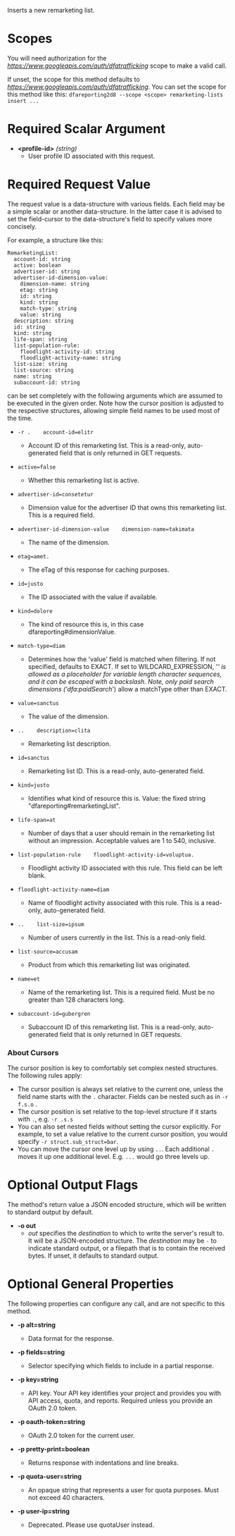 Inserts a new remarketing list.
# Scopes

You will need authorization for the *https://www.googleapis.com/auth/dfatrafficking* scope to make a valid call.

If unset, the scope for this method defaults to *https://www.googleapis.com/auth/dfatrafficking*.
You can set the scope for this method like this: `dfareporting2d8 --scope <scope> remarketing-lists insert ...`
# Required Scalar Argument
* **&lt;profile-id&gt;** *(string)*
    - User profile ID associated with this request.
# Required Request Value

The request value is a data-structure with various fields. Each field may be a simple scalar or another data-structure.
In the latter case it is advised to set the field-cursor to the data-structure's field to specify values more concisely.

For example, a structure like this:
```
RemarketingList:
  account-id: string
  active: boolean
  advertiser-id: string
  advertiser-id-dimension-value:
    dimension-name: string
    etag: string
    id: string
    kind: string
    match-type: string
    value: string
  description: string
  id: string
  kind: string
  life-span: string
  list-population-rule:
    floodlight-activity-id: string
    floodlight-activity-name: string
  list-size: string
  list-source: string
  name: string
  subaccount-id: string

```

can be set completely with the following arguments which are assumed to be executed in the given order. Note how the cursor position is adjusted to the respective structures, allowing simple field names to be used most of the time.

* `-r .    account-id=elitr`
    - Account ID of this remarketing list. This is a read-only, auto-generated field that is only returned in GET requests.
* `active=false`
    - Whether this remarketing list is active.
* `advertiser-id=consetetur`
    - Dimension value for the advertiser ID that owns this remarketing list. This is a required field.
* `advertiser-id-dimension-value    dimension-name=takimata`
    - The name of the dimension.
* `etag=amet.`
    - The eTag of this response for caching purposes.
* `id=justo`
    - The ID associated with the value if available.
* `kind=dolore`
    - The kind of resource this is, in this case dfareporting#dimensionValue.
* `match-type=diam`
    - Determines how the &#39;value&#39; field is matched when filtering. If not specified, defaults to EXACT. If set to WILDCARD_EXPRESSION, &#39;*&#39; is allowed as a placeholder for variable length character sequences, and it can be escaped with a backslash. Note, only paid search dimensions (&#39;dfa:paidSearch*&#39;) allow a matchType other than EXACT.
* `value=sanctus`
    - The value of the dimension.

* `..    description=clita`
    - Remarketing list description.
* `id=sanctus`
    - Remarketing list ID. This is a read-only, auto-generated field.
* `kind=justo`
    - Identifies what kind of resource this is. Value: the fixed string &#34;dfareporting#remarketingList&#34;.
* `life-span=at`
    - Number of days that a user should remain in the remarketing list without an impression. Acceptable values are 1 to 540, inclusive.
* `list-population-rule    floodlight-activity-id=voluptua.`
    - Floodlight activity ID associated with this rule. This field can be left blank.
* `floodlight-activity-name=diam`
    - Name of floodlight activity associated with this rule. This is a read-only, auto-generated field.

* `..    list-size=ipsum`
    - Number of users currently in the list. This is a read-only field.
* `list-source=accusam`
    - Product from which this remarketing list was originated.
* `name=et`
    - Name of the remarketing list. This is a required field. Must be no greater than 128 characters long.
* `subaccount-id=gubergren`
    - Subaccount ID of this remarketing list. This is a read-only, auto-generated field that is only returned in GET requests.


### About Cursors

The cursor position is key to comfortably set complex nested structures. The following rules apply:

* The cursor position is always set relative to the current one, unless the field name starts with the `.` character. Fields can be nested such as in `-r f.s.o` .
* The cursor position is set relative to the top-level structure if it starts with `.`, e.g. `-r .s.s`
* You can also set nested fields without setting the cursor explicitly. For example, to set a value relative to the current cursor position, you would specify `-r struct.sub_struct=bar`.
* You can move the cursor one level up by using `..`. Each additional `.` moves it up one additional level. E.g. `...` would go three levels up.


# Optional Output Flags

The method's return value a JSON encoded structure, which will be written to standard output by default.

* **-o out**
    - *out* specifies the *destination* to which to write the server's result to.
      It will be a JSON-encoded structure.
      The *destination* may be `-` to indicate standard output, or a filepath that is to contain the received bytes.
      If unset, it defaults to standard output.
# Optional General Properties

The following properties can configure any call, and are not specific to this method.

* **-p alt=string**
    - Data format for the response.

* **-p fields=string**
    - Selector specifying which fields to include in a partial response.

* **-p key=string**
    - API key. Your API key identifies your project and provides you with API access, quota, and reports. Required unless you provide an OAuth 2.0 token.

* **-p oauth-token=string**
    - OAuth 2.0 token for the current user.

* **-p pretty-print=boolean**
    - Returns response with indentations and line breaks.

* **-p quota-user=string**
    - An opaque string that represents a user for quota purposes. Must not exceed 40 characters.

* **-p user-ip=string**
    - Deprecated. Please use quotaUser instead.
